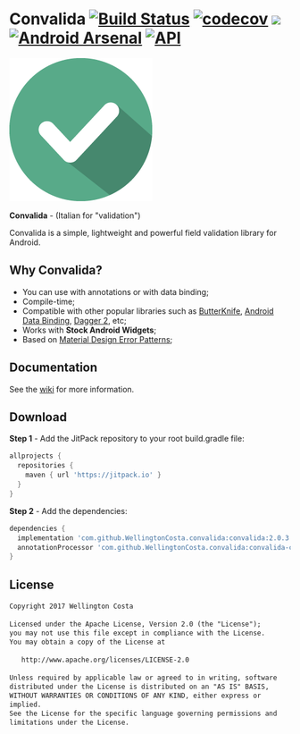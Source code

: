 # Convalida [![Build Status](https://travis-ci.org/WellingtonCosta/convalida.svg?branch=master)](https://travis-ci.org/WellingtonCosta/convalida) [![codecov](https://codecov.io/gh/WellingtonCosta/convalida/branch/master/graph/badge.svg)](https://codecov.io/gh/WellingtonCosta/convalida) [![](https://jitpack.io/v/WellingtonCosta/convalida.svg)](https://jitpack.io/#WellingtonCosta/convalida) [![Android Arsenal](https://img.shields.io/badge/Android%20Arsenal-Convalida-brightgreen.svg?style=flat)](https://android-arsenal.com/details/1/6289) [![API](https://img.shields.io/badge/API-14%2B-brightgreen.svg?style=flat)](https://android-arsenal.com/api?level=14)

![Logo](logo.png)

**Convalida** - (Italian for "validation")

Convalida is a simple, lightweight and powerful field validation library for Android.

## Why Convalida?

-   You can use with annotations or with data binding;
-   Compile-time;
-   Compatible with other popular libraries such as [ButterKnife][1], [Android Data Binding][2], [Dagger 2][3], etc;
-   Works with **Stock Android Widgets**;
-   Based on [Material Design Error Patterns][4];

## Documentation

See the [wiki][5] for more information.

## Download

**Step 1** - Add the JitPack repository to your root build.gradle file:

```groovy
allprojects {
  repositories {
    maven { url 'https://jitpack.io' }
  }
}
```

**Step 2** - Add the dependencies:

```groovy
dependencies {
  implementation 'com.github.WellingtonCosta.convalida:convalida:2.0.3'
  annotationProcessor 'com.github.WellingtonCosta.convalida:convalida-compiler:2.0.3'
}
```

## License

    Copyright 2017 Wellington Costa

    Licensed under the Apache License, Version 2.0 (the "License");
    you may not use this file except in compliance with the License.
    You may obtain a copy of the License at

       http://www.apache.org/licenses/LICENSE-2.0

    Unless required by applicable law or agreed to in writing, software
    distributed under the License is distributed on an "AS IS" BASIS,
    WITHOUT WARRANTIES OR CONDITIONS OF ANY KIND, either express or implied.
    See the License for the specific language governing permissions and
    limitations under the License.

[1]: https://github.com/JakeWharton/butterknife

[2]: https://developer.android.com/topic/libraries/data-binding/index.html

[3]: https://github.com/google/dagger

[4]: https://material.io/guidelines/patterns/errors.html

[5]: https://github.com/WellingtonCosta/convalida/wiki
